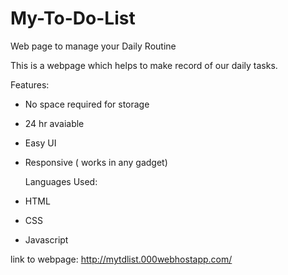 # My-To-Do-List
Web page to manage your Daily Routine


This is a webpage which helps to make record of our daily tasks.

  Features:
* No space required for storage
* 24 hr avaiable 
* Easy UI
* Responsive ( works in any gadget)

  Languages Used:
* HTML
* CSS
* Javascript

link to webpage:
http://mytdlist.000webhostapp.com/
